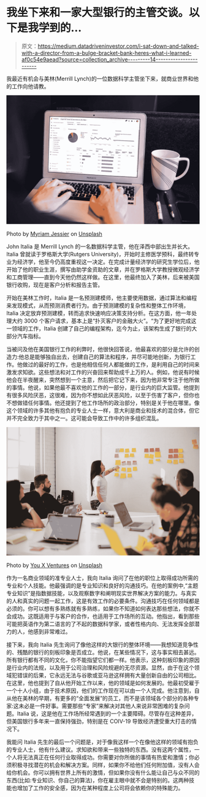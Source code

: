 # 我坐下来和一家大型银行的主管交谈。以下是我学到的…

> 原文：<https://medium.datadriveninvestor.com/i-sat-down-and-talked-with-a-director-from-a-bulge-bracket-bank-heres-what-i-learned-af0c54e9aead?source=collection_archive---------14----------------------->

我最近有机会与美林(Merrill Lynch)的一位数据科学主管坐下来，就商业世界和他的工作向他请教。

![](img/d4dc246c964afde5ad2a01facfd026bf.png)

Photo by [Myriam Jessier](https://unsplash.com/@mjessier?utm_source=medium&utm_medium=referral) on [Unsplash](https://unsplash.com?utm_source=medium&utm_medium=referral)

John Italia 是 Merrill Lynch 的一名数据科学主管，他在泽西中部出生并长大。Italia 曾就读于罗格斯大学(Rutgers University)，开始时主修医学预科，最终转专业为经济学，他至今仍高度重视这一决定。在完成计量经济学的研究生学位后，他开始了他的职业生涯，撰写由助学金资助的文章，并在罗格斯大学教授微观经济学和工商管理——直到今天他仍然这样做。在这里，他最终加入了美林，后来被美国银行收购，现在是客户分析和报告主管。

开始在美林工作时，Italia 是一名预测建模师，他主要使用数据，通过算法和编程来发现模式，从而预测消费者行为。由于预测建模的复杂性和整体工作环境，Italia 决定放弃预测建模，转而追求快速响应决策支持分析。在这方面，他一年处理大约 3000 个客户请求，基本上是“扑灭客户的金融大火”。“为了更好地完成这一领域的工作，Italia 创建了自己的编程架构，迄今为止，该架构生成了银行的大部分汽车指标。

当被问及他在美国银行工作的利弊时，他很快回答说，他最喜欢的部分是允许的创造力:他总是能够独自出去，创建自己的算法和程序，并尽可能地创新，为银行工作。他做过的最好的工作，也是他相信任何人都能做的工作，是利用自己的时间来激发求知欲。这些想法和对工作的兴奋回来帮助成千上万的人。例如，他说有时候他会在半夜醒来，突然想到一个主意，然后把它记下来，因为他非常专注于他所做的事情。他说，如果他最不喜欢他的工作的一部分，是行业内的巨大监管。他提到有很多风险厌恶，这很难，因为你不想如此厌恶风险，以至于伤害了客户，但你也不想做错任何事情。他还提到了他工作场所的政治部分，特别是关于他在哪里。像这个领域的许多其他有抱负的专业人士一样，意大利是商业和技术的混合体，但它并不完全致力于其中之一。这可能会导致工作中的许多组织混乱。

![](img/0e293356fc4812ffabbed6835be67b87.png)

Photo by [You X Ventures](https://unsplash.com/@youxventures?utm_source=medium&utm_medium=referral) on [Unsplash](https://unsplash.com?utm_source=medium&utm_medium=referral)

作为一名商业领域的准专业人士，我向 Italia 询问了在他的职位上取得成功所需的专业和个人技能。他最强调的是专业知识和良好的沟通技巧。在他的案例中,“主题专业知识”是指数据技能，以及观察数字和阐明现实世界解决方案的能力。与真实的人和真实的问题一起工作，这是有效工作的必要条件。沟通技巧在任何领域都是必须的。你可以想有多熟练就有多熟练，如果你不知道如何表达那些想法，你就不会成功。这既适用于与客户的合作，也适用于工作场所的互动。他指出，看到那些可能把英语作为第二语言的了不起的数据科学家，或者性格内向、无法发挥全部潜力的人，他感到非常难过。

接下来，我向 Italia 先生询问了像他这样的大银行的整体环境——我想知道竞争性的、残酷的银行的刻板印象是否成立。他说，在某些情况下，这与事实相去甚远。所有银行都有不同的文化，你不能指望它们都一样。他表示，这种刻板印象的原因是行业内的法规，以及用于公司治理和风险规避的无尽资源。显然，由于在这个领域犯错误的后果，它永远无法与谷歌或亚马逊这样拥有大量创新自由的公司相比。在这里，他也提到了自从他开始工作以来，他的领域是如何发展的。他最初受雇于一个十人小组，由于技术原因，他们的工作现在可以由一个人完成。他注意到，自从他在美林的早期，有更多的“全面发展”的员工，而不是该领域各个部分的各种专家:这未必是一件好事。需要那些“专家”来解决对其他人来说非常困难的复杂问题。Italia 说，这是他在工作场所经常遇到的一个主要障碍。尽管存在这种差异，但美国银行多年来一直保持强劲，特别是在 COIV-19 导致经济遭受重大打击的情况下。

我能问 Italia 先生的最后一个问题是，对于像我这样一个在像他这样的领域有抱负的专业人士，他有什么建议。求知欲和带来一些独特的东西。没有这两个属性，一个人将无法真正在任何行业取得成功。你需要对你所做的事情有热爱和激情；你必须积极寻找潜在的机会和解决方案。同样，如果你不给他们任何附加值，没有人会给你机会。你可以拥有世界上所有的激情，但如果你没有什么能让自己与众不同的东西(比如:专业知识、你自己的算法)，你在雇主眼中就不会是特别的。这两种技能也增加了工作的安全感，因为在某种程度上公司将会依赖你的特殊能力。